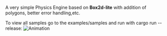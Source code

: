 A very simple Physics Engine based on **Box2d-lite** with addition of polygons, better error handling,etc.

To view all samples go to the examples/samples and run with cargo run --release:
![Animation](https://github.com/user-attachments/assets/dbc1c58b-6959-4b4d-b484-a7588b93b1b1)
